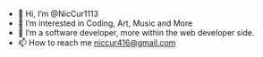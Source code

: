 - 👋 Hi, I’m @NicCur1113
- 👀 I’m interested in Coding, Art, Music and More
- 🌱 I’m a software developer, more within the web developer side.
- 📫 How to reach me niccur416@gmail.com

<!---
NicCur1113/NicCur1113 is a ✨ special ✨ repository because its `README.md` (this file) appears on your GitHub profile.
You can click the Preview link to take a look at your changes.
--->
